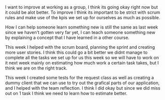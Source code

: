 I want to improve at working as a group, I think its going okay right now but it could be alot better. To improve I think its important to be strict with scrum rules and make use of the kpis we set up for ourselves as much as possible.

How I can help someone learn something new is still the same as last week since we haven't gotten very far yet, I can teach someone something new by explaining a concept that I have learned in a other course.

This week I helped with the scrum board, planning the sprint and creating more user stories. I think this could go a bit better we didnt manage to complete all the tasks we set up for us this week so we will have to work on it next week mainly on estimating how much work a certain task takes, but I think we are on the right track.

This week I created some tests for the request class as well as creating a dummy client that we can use to try out the grafical parts of our application, and I helped with the team reflection. I think I did okay but since we did miss out on 1 task I think we need to learn how to estimate better.
